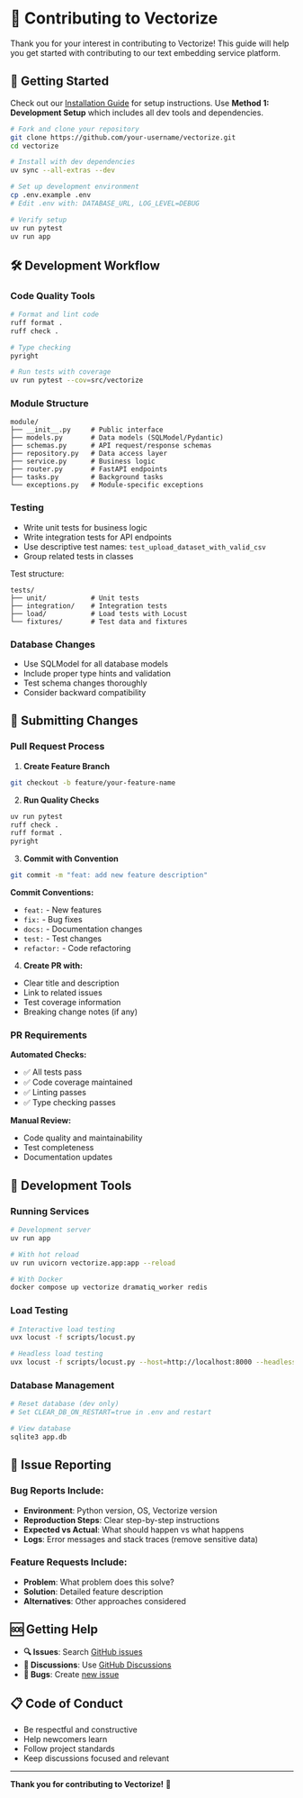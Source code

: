 # 🤝 Contributing to Vectorize

Thank you for your interest in contributing to Vectorize! This guide will help you get started with contributing to our text embedding service platform.

## 🚀 Getting Started

Check out our [Installation Guide](installation.md) for setup instructions. Use **Method 1: Development Setup** which includes all dev tools and dependencies.

```bash
# Fork and clone your repository
git clone https://github.com/your-username/vectorize.git
cd vectorize

# Install with dev dependencies
uv sync --all-extras --dev

# Set up development environment
cp .env.example .env
# Edit .env with: DATABASE_URL, LOG_LEVEL=DEBUG

# Verify setup
uv run pytest
uv run app
```

## 🛠️ Development Workflow

### Code Quality Tools

```bash
# Format and lint code
ruff format .
ruff check .

# Type checking
pyright

# Run tests with coverage
uv run pytest --cov=src/vectorize
```

### Module Structure

```
module/
├── __init__.py     # Public interface
├── models.py       # Data models (SQLModel/Pydantic)
├── schemas.py      # API request/response schemas
├── repository.py   # Data access layer
├── service.py      # Business logic
├── router.py       # FastAPI endpoints
├── tasks.py        # Background tasks
└── exceptions.py   # Module-specific exceptions
```

### Testing

- Write unit tests for business logic
- Write integration tests for API endpoints
- Use descriptive test names: `test_upload_dataset_with_valid_csv`
- Group related tests in classes

Test structure:

```
tests/
├── unit/           # Unit tests
├── integration/    # Integration tests
├── load/           # Load tests with Locust
└── fixtures/       # Test data and fixtures
```

### Database Changes

- Use SQLModel for all database models
- Include proper type hints and validation
- Test schema changes thoroughly
- Consider backward compatibility

## 📝 Submitting Changes

### Pull Request Process

1. **Create Feature Branch**

```bash
git checkout -b feature/your-feature-name
```

2. **Run Quality Checks**

```bash
uv run pytest
ruff check .
ruff format .
pyright
```

3. **Commit with Convention**

```bash
git commit -m "feat: add new feature description"
```

**Commit Conventions:**

- `feat:` - New features
- `fix:` - Bug fixes
- `docs:` - Documentation changes
- `test:` - Test changes
- `refactor:` - Code refactoring

4. **Create PR with:**

- Clear title and description
- Link to related issues
- Test coverage information
- Breaking change notes (if any)

### PR Requirements

**Automated Checks:**

- ✅ All tests pass
- ✅ Code coverage maintained
- ✅ Linting passes
- ✅ Type checking passes

**Manual Review:**

- Code quality and maintainability
- Test completeness
- Documentation updates

## 🧪 Development Tools

### Running Services

```bash
# Development server
uv run app

# With hot reload
uv run uvicorn vectorize.app:app --reload

# With Docker
docker compose up vectorize dramatiq_worker redis
```

### Load Testing

```bash
# Interactive load testing
uvx locust -f scripts/locust.py

# Headless load testing
uvx locust -f scripts/locust.py --host=http://localhost:8000 --headless --users 10 --run-time 1m
```

### Database Management

```bash
# Reset database (dev only)
# Set CLEAR_DB_ON_RESTART=true in .env and restart

# View database
sqlite3 app.db
```

## 🐛 Issue Reporting

### Bug Reports Include:

- **Environment**: Python version, OS, Vectorize version
- **Reproduction Steps**: Clear step-by-step instructions
- **Expected vs Actual**: What should happen vs what happens
- **Logs**: Error messages and stack traces (remove sensitive data)

### Feature Requests Include:

- **Problem**: What problem does this solve?
- **Solution**: Detailed feature description
- **Alternatives**: Other approaches considered

## 🆘 Getting Help

- **🔍 Issues**: Search [GitHub issues](https://github.com/yukasama/vectorize/issues)
- **💬 Discussions**: Use [GitHub Discussions](https://github.com/yukasama/vectorize/discussions)
- **🐛 Bugs**: Create [new issue](https://github.com/yukasama/vectorize/issues/new)

## 📋 Code of Conduct

- Be respectful and constructive
- Help newcomers learn
- Follow project standards
- Keep discussions focused and relevant

---

**Thank you for contributing to Vectorize!** 🚀
